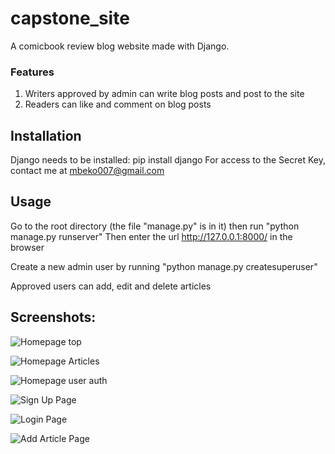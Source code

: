 # capstone_site
A comicbook review blog website made with Django.

### Features
1. Writers approved by admin can write blog posts and post to the site
2. Readers can like and comment on blog posts

## Installation
Django needs to be installed: pip install django
For access to the Secret Key, contact me at mbeko007@gmail.com

## Usage
Go to the root directory (the file "manage.py" is in it) then run "python manage.py runserver"
Then enter the url http://127.0.0.1:8000/ in the browser

Create a new admin user by running "python manage.py createsuperuser"

Approved users can add, edit and delete articles

## Screenshots:
![Homepage top](https://github.com/mbekosifolo/capstone_site/assets/56517960/945632ec-13bc-467f-b065-e1ee2f0d55d0)


![Homepage Articles](https://github.com/mbekosifolo/capstone_site/assets/56517960/03470812-8865-4187-841f-68f41d95cdb1)


![Homepage user auth](https://github.com/mbekosifolo/capstone_site/assets/56517960/50d9f5b4-228c-4cfd-b53b-6a6763a1f554)


![Sign Up Page](https://github.com/mbekosifolo/capstone_site/assets/56517960/73da0894-d8a9-4e60-a809-785022bc1f50)


![Login Page](https://github.com/mbekosifolo/capstone_site/assets/56517960/4b1e419f-f2e0-4752-affd-d1def5954bce)


![Add Article Page](https://github.com/mbekosifolo/capstone_site/assets/56517960/5406cb5b-5c8e-4dee-9151-62f48641716a)
